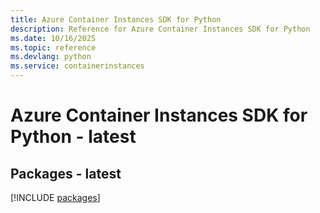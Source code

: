 ```yaml
---
title: Azure Container Instances SDK for Python
description: Reference for Azure Container Instances SDK for Python
ms.date: 10/16/2025
ms.topic: reference
ms.devlang: python
ms.service: containerinstances
---
```

# Azure Container Instances SDK for Python - latest
## Packages - latest
[!INCLUDE [packages](container-instances-index.md)]